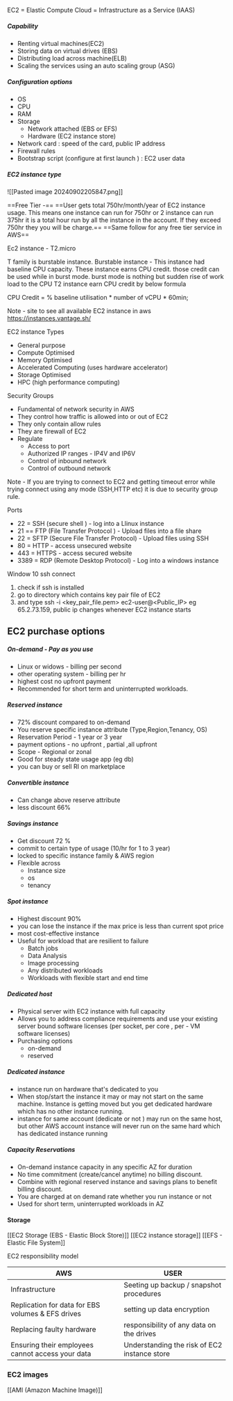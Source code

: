 EC2 = Elastic Compute Cloud = Infrastructure as a Service (IAAS)

##### Capability 
- Renting virtual machines(EC2)
- Storing data on virtual drives (EBS)
- Distributing load across machine(ELB)
- Scaling the services using an auto scaling group (ASG)
##### Configuration options

- OS
- CPU
- RAM
- Storage 
  - Network attached (EBS or EFS)
  - Hardware (EC2 instance store)
- Network card : speed of the card, public IP address
- Firewall rules
- Bootstrap script (configure at first launch ) : EC2 user data

##### EC2 instance type

![[Pasted image 20240902205847.png]]

==Free Tier -==
==User gets total 750hr/month/year of EC2 instance usage. This means one instance can run for 750hr or 2 instance can run 375hr it is a total hour run by all the instance in the account. If they exceed 750hr they you will be charge.==
==Same follow for any free tier service in AWS==


Ec2 instance - T2.micro

T family is burstable instance.
Burstable instance - This instance had baseline CPU capacity. These instance earns CPU credit.
those credit can be used while in burst mode.
burst mode is nothing but sudden rise of work load to the CPU
T2 instance earn CPU credit by below formula

CPU Credit = % baseline utilisation * number of vCPU * 60min;



Note - site to see all available EC2 instance in aws https://instances.vantage.sh/ 

EC2 instance Types

- General purpose
- Compute Optimised
- Memory Optimised
- Accelerated Computing (uses hardware accelerator)
- Storage Optimised
- HPC (high performance computing) 


Security Groups

- Fundamental of network security in AWS
- They control how traffic is allowed into or out of EC2
- They only contain allow rules
- They are firewall of EC2
- Regulate
  - Access to port
  - Authorized IP ranges  - IP4V and IP6V
  - Control of inbound network 
  - Control of outbound network

Note - If you are trying to connect to EC2 and getting timeout error while trying connect using any mode (SSH,HTTP etc) it is due to security group rule.

Ports

- 22 = SSH (secure shell ) - log into a Llinux instance
- 21 == FTP (File Transfer Protocol ) - Upload files into a file share
- 22 = SFTP (Secure File Transfer Protocol) - Upload files using SSH
- 80 = HTTP - access unsecured website
- 443 = HTTPS - access secured website
- 3389 = RDP (Remote Desktop Protocol) - Log into a windows instance


Window 10 ssh connect

1. check if ssh is installed
2. go to directory which contains key pair file of EC2
3. and type  ssh -i <key_pair_file.pem> ec2-user@<Public_IP> eg 65.2.73.159, public ip changes whenever EC2 instance starts


## EC2 purchase options

##### On-demand - Pay as you use
  - Linux or widows - billing per second
  - other operating system - billing per hr
- highest cost no upfront payment
- Recommended for short term and uninterrupted workloads.
##### Reserved instance
- 72% discount compared to on-demand
- You reserve specific instance attribute (Type,Region,Tenancy, OS)
- Reservation Period - 1 year or 3 year
- payment options - no upfront , partial ,all upfront
- Scope - Regional or zonal 
- Good for steady state usage app (eg db)
- you can buy or sell RI on marketplace
##### Convertible instance
- Can change above reserve attribute
- less discount 66%

##### Savings instance
- Get discount 72 %
- commit to certain type of usage (10/hr for 1 to 3 year)
- locked to specific instance family & AWS region 
- Flexible across
  - Instance size
  - os 
  - tenancy

##### Spot instance
- Highest discount 90%
- you can lose the instance if the max price is less than current spot price
- most cost-effective instance
- Useful for workload that are resilient to failure
  - Batch jobs
  - Data Analysis
  - Image processing
  - Any distributed workloads
  - Workloads with flexible start and end time

##### Dedicated host
- Physical server with EC2 instance with full capacity
- Allows you to address compliance requirements and use your existing server bound software licenses (per socket, per core , per - VM software licenses)
- Purchasing options
  - on-demand 
  - reserved

##### Dedicated instance
- instance run on hardware that's dedicated to you
- When stop/start the instance it may or may not start on the same machine. Instance is getting moved but you get dedicated hardware which has no other instance running.
- instance for same account (dedicate or not ) may run on the same host, but other AWS account instance will never run on the same hard which has dedicated instance running

##### Capacity Reservations
- On-demand instance capacity in any specific AZ for duration
- No time commitment (create/cancel anytime) no billing discount.
- Combine with regional reserved instance and savings plans to benefit billing discount.
- You are charged at on demand rate whether you run instance or not
- Used for short term, uninterrupted workloads in AZ

#### Storage 
[[EC2 Storage (EBS - Elastic Block  Store)]]
[[EC2 instance storage]]
[[EFS - Elastic File System]]


EC2 responsibility model

| AWS                                               | USER                                         |
| ------------------------------------------------- | -------------------------------------------- |
| Infrastructure                                    | Seeting up backup / snapshot procedures      |
| Replication for data for EBS volumes & EFS drives | setting up data encryption                   |
| Replacing faulty hardware                         | responsibility of any data on the drives     |
| Ensuring their employees cannot access your data  | Understanding the risk of EC2 instance store |


### EC2 images

[[AMI  (Amazon Machine Image)]]